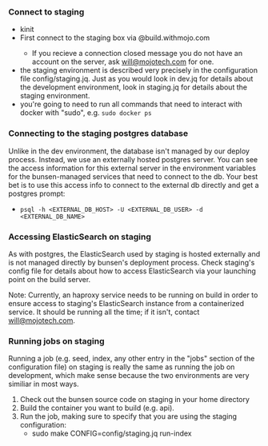 ### Connect to staging

  * kinit
  * First connect to the staging box via <username>@build.withmojo.com
    * If you recieve a connection closed message you do not have an account on the server, ask will@mojotech.com for one.
  * the staging environment is described very precisely in the configuration file
    config/staging.jq. Just as you would look in dev.jq for details about the
    development environment, look in staging.jq for details about the staging
    environment.
  * you're going to need to run all commands that need to interact with docker
    with "sudo", e.g. `sudo docker ps`


### Connecting to the staging postgres database

Unlike in the dev environment, the database isn't managed by our deploy
process.  Instead, we use an externally hosted postgres server.  You can see the
access information for this external server in the environment variables for the
bunsen-managed services that need to connect to the db.  Your best bet is to use
this access info to connect to the external db directly and get a postgres prompt:

* `psql -h <EXTERNAL_DB_HOST> -U <EXTERNAL_DB_USER> -d <EXTERNAL_DB_NAME>`

### Accessing ElasticSearch on staging

As with postgres, the ElasticSearch used by staging is hosted externally and is
not managed directly by bunsen's deployment process.  Check staging's config
file for details about how to access ElasticSearch via your launching point on
the build server.

Note: Currently, an haproxy service needs to be running on build in order to
ensure access to staging's ElasticSearch instance from a containerized service.
It should be running all the time; if it isn't, contact will@mojotech.com.

### Running jobs on staging

Running a job (e.g. seed, index, any other entry in the "jobs"
section of the configuration file) on staging is really the same as running the
job on development, which make sense because the two environments are very
similiar in most ways.

1. Check out the bunsen source code on staging in your home directory
2. Build the container you want to build (e.g. api).
3. Run the job, making sure to specify that you are using the staging
   configuration:
    * sudo make CONFIG=config/staging.jq run-index


